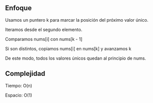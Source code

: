 ## Enfoque

Usamos un puntero k para marcar la posición del próximo valor único.

Iteramos desde el segundo elemento.

Comparamos nums[i] con nums[k - 1]

Si son distintos, copiamos nums[i] en nums[k] y avanzamos k

De este modo, todos los valores únicos quedan al principio de nums.

## Complejidad

Tiempo: O(n)

Espacio: O(1)
